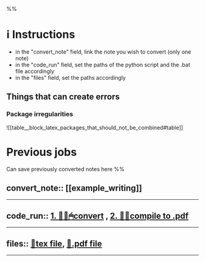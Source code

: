 %%
# ℹ Instructions
- in the "convert_note" field, link the note you wish to convert (only one note)
- in the "code_run" field, set the paths of the python script and the .bat file accordingly
- in the "files" field, set the paths accordingly

## Things that can create errors
### Package irregularities

![[table__block_latex_packages_that_should_not_be_combined#table]]


# Previous jobs
Can save previously converted notes here
%%

convert_note:: [[example_writing]]
--

---

code_run:: [1. 👨‍💻🖱convert](<file:///C:/Users/dvrch/Desktop/Memoire_2024/Straightforward-Obsidian2Latex/Straightforward-Obsidian2Latex-DV/converter.py>) , [2. 👨‍💻compile to .pdf](<file:///C:/Users/dvrch/Desktop/Memoire_2024/Straightforward-Obsidian2Latex/Straightforward-Obsidian2Latex-DV/example_vault/✍Writing/compile_and_open.sh>)
--


---


files::  [📁tex file](<file:///C:\Users\dvrch\Desktop\Memoire_2024\Straightforward-Obsidian2Latex\Straightforward-Obsidian2Latex-DV\example_vault\✍Writing\example_writing.tex>), [📁.pdf file](<file:///C:\Users\dvrch\Desktop\Memoire_2024\Straightforward-Obsidian2Latex\Straightforward-Obsidian2Latex-DV\example_vault\✍Writing\example_writing.pdf>)
-- 

---